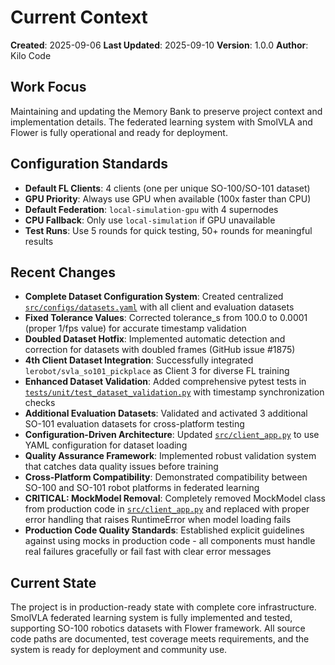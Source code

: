 # Current Context

**Created**: 2025-09-06
**Last Updated**: 2025-09-10
**Version**: 1.0.0
**Author**: Kilo Code

## Work Focus
Maintaining and updating the Memory Bank to preserve project context and implementation details. The federated learning system with SmolVLA and Flower is fully operational and ready for deployment.

## Configuration Standards
- **Default FL Clients**: 4 clients (one per unique SO-100/SO-101 dataset)
- **GPU Priority**: Always use GPU when available (100x faster than CPU)
- **Default Federation**: `local-simulation-gpu` with 4 supernodes
- **CPU Fallback**: Only use `local-simulation` if GPU unavailable
- **Test Runs**: Use 5 rounds for quick testing, 50+ rounds for meaningful results

## Recent Changes
- **Complete Dataset Configuration System**: Created centralized [`src/configs/datasets.yaml`](src/configs/datasets.yaml) with all client and evaluation datasets
- **Fixed Tolerance Values**: Corrected tolerance_s from 100.0 to 0.0001 (proper 1/fps value) for accurate timestamp validation
- **Doubled Dataset Hotfix**: Implemented automatic detection and correction for datasets with doubled frames (GitHub issue #1875)
- **4th Client Dataset Integration**: Successfully integrated `lerobot/svla_so101_pickplace` as Client 3 for diverse FL training
- **Enhanced Dataset Validation**: Added comprehensive pytest tests in [`tests/unit/test_dataset_validation.py`](tests/unit/test_dataset_validation.py) with timestamp synchronization checks
- **Additional Evaluation Datasets**: Validated and activated 3 additional SO-101 evaluation datasets for cross-platform testing
- **Configuration-Driven Architecture**: Updated [`src/client_app.py`](src/client_app.py) to use YAML configuration for dataset loading
- **Quality Assurance Framework**: Implemented robust validation system that catches data quality issues before training
- **Cross-Platform Compatibility**: Demonstrated compatibility between SO-100 and SO-101 robot platforms in federated learning
- **CRITICAL: MockModel Removal**: Completely removed MockModel class from production code in [`src/client_app.py`](src/client_app.py) and replaced with proper error handling that raises RuntimeError when model loading fails
- **Production Code Quality Standards**: Established explicit guidelines against using mocks in production code - all components must handle real failures gracefully or fail fast with clear error messages

## Current State
The project is in production-ready state with complete core infrastructure. SmolVLA federated learning system is fully implemented and tested, supporting SO-100 robotics datasets with Flower framework. All source code paths are documented, test coverage meets requirements, and the system is ready for deployment and community use.